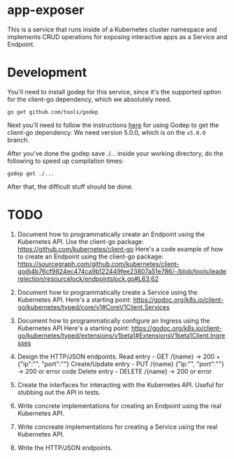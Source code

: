 app-exposer
===========

This is a service that runs inside of a Kubernetes cluster namespace and implements CRUD operations for exposing interactive apps as a Service and Endpoint.

# Development

You'll need to install godep for this service, since it's the supported option
for the client-go dependency, which we absolutely need.

``` go get github.com/tools/godep ```

Next you'll need to follow the instructions [here](https://github.com/kubernetes/client-go/blob/master/INSTALL.md#godep) for
using Godep to get the client-go dependency. We need version 5.0.0, which is on
the ```v5.0.0``` branch.

After you've done the godep save ./... inside your working directory, do the
following to speed up compilation times:

``` godep get ./... ```

After that, the difficult stuff should be done.


# TODO
1. Document how to programmatically create an Endpoint using the Kubernetes API.
    Use the client-go package: https://github.com/kubernetes/client-go
    Here's a code example of how to create an Endpoint using the client-go package: https://sourcegraph.com/github.com/kubernetes/client-go@4b76cf9824ec474ca9b122449fee23807a51e786/-/blob/tools/leaderelection/resourcelock/endpointslock.go#L63:62

1. Document how to programmatically create a Service using the Kubernetes API.
	Here's a starting point: https://godoc.org/k8s.io/client-go/kubernetes/typed/core/v1#CoreV1Client.Services

1. Document how to programmatically configure an Ingress using the Kubernetes API
	Here's a starting point: https://godoc.org/k8s.io/client-go/kubernetes/typed/extensions/v1beta1#ExtensionsV1beta1Client.Ingresses

1. Design the HTTP/JSON endpoints.
    Read entry          - GET /{name} -> 200 + {"ip":"", "port":""}
    Create/Update entry - PUT /{name} {"ip:"", "port":""} -> 200 or error code
    Delete entry        - DELETE /{name} -> 200 or error

1. Create the interfaces for interacting with the Kubernetes API. Useful for stubbing out the API in tests.
1. Write concrete implementations for creating an Endpoint using the real Kubernetes API.
1. Write concreate implementations for creating a Service using the real Kubernetes API.
1. Write the HTTP/JSON endpoints.
